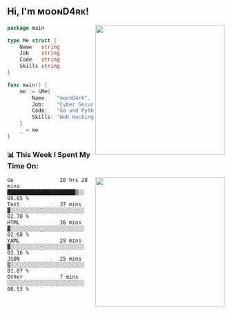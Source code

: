 <h2> Hi, I'm ᴍᴏᴏɴD4ʀᴋ!</h2>
<img align='right' src="https://github-readme-stats.vercel.app/api?username=moond4rk&show_icons=true&theme=radical" width="300">


```go
package main

type Me struct {
	Name   string
	Job    string
	Code   string
	Skills string
}

func main() {
	me := &Me{
		Name:   "moonD4rk",
		Job:    "Cyber Security Engineer",
		Code:   "Go and Python and Others",
		Skills: "Web Hacking ^o^",
	}
	_ = me
}
```



<h3>📊 This Week I Spent My Time On:</h3>
<img align='right' src="https://spotify-github-profile.vercel.app/api/view?uid=zbgk3g7ojwjwrwrleo6u8mhub&cover_image=true&theme=novatorem" width="300">

<!--START_SECTION:waka-->

```text
Go               20 hrs 28 mins  ██████████████████████▒░░   89.05 %
Text             37 mins         ▓░░░░░░░░░░░░░░░░░░░░░░░░   02.70 %
HTML             36 mins         ▓░░░░░░░░░░░░░░░░░░░░░░░░   02.68 %
YAML             29 mins         ▓░░░░░░░░░░░░░░░░░░░░░░░░   02.16 %
JSON             25 mins         ▒░░░░░░░░░░░░░░░░░░░░░░░░   01.87 %
Other            7 mins          ░░░░░░░░░░░░░░░░░░░░░░░░░   00.53 %
```

<!--END_SECTION:waka-->


